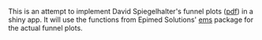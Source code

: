 This is an attempt to implement David Spiegelhalter's funnel plots ([pdf](http://www.medicine.cf.ac.uk/media/filer_public/2010/10/11/journal_club_-_spiegelhalter_stats_in_med_funnel_plots.pdf)) in a shiny app. 
It will use the functions from Epimed Solutions' [ems](https://cran.r-project.org/web/packages/ems/index.html) package for the actual funnel plots. 
